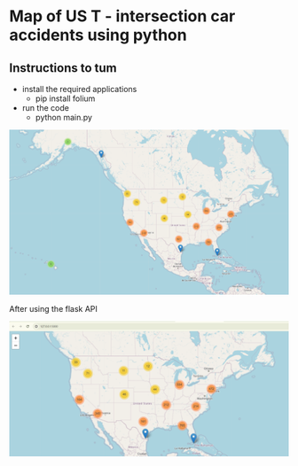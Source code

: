 # Map of US T - intersection car accidents using python

## Instructions to tum
- install the required applications
  - pip install folium
- run the code
  - python main.py

![img_1.png](img_1.png)

After using the flask API

![img.png](img.png)